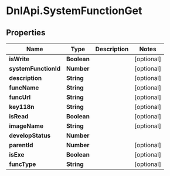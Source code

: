 # DnlApi.SystemFunctionGet

## Properties
Name | Type | Description | Notes
------------ | ------------- | ------------- | -------------
**isWrite** | **Boolean** |  | [optional] 
**systemFunctionId** | **Number** |  | [optional] 
**description** | **String** |  | [optional] 
**funcName** | **String** |  | [optional] 
**funcUrl** | **String** |  | [optional] 
**key118n** | **String** |  | [optional] 
**isRead** | **Boolean** |  | [optional] 
**imageName** | **String** |  | [optional] 
**developStatus** | **Number** |  | 
**parentId** | **Number** |  | [optional] 
**isExe** | **Boolean** |  | [optional] 
**funcType** | **String** |  | [optional] 


